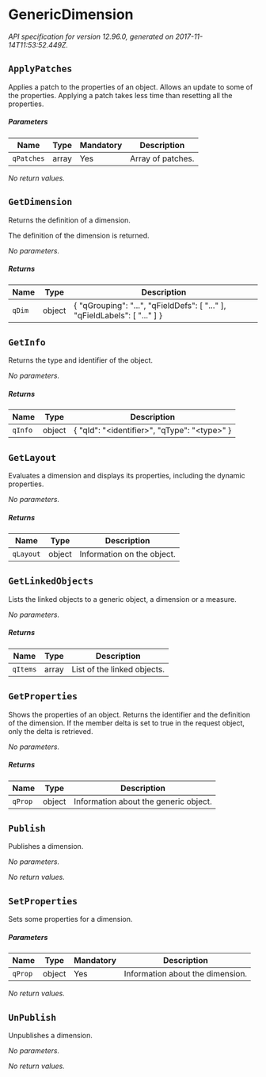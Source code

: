 
<!-- markdownlint-disable -->
# GenericDimension

_API specification for version 12.96.0, generated on 2017-11-14T11:53:52.449Z._


## `ApplyPatches`

Applies a patch to the properties of an object. Allows an update to some of the properties.
Applying a patch takes less time than resetting all the properties.

##### Parameters

Name | Type | Mandatory | Description
---- | ---- | --------- | -----------
`qPatches` | array | Yes | Array of patches.


_No return values._


## `GetDimension`

Returns the definition of a dimension.

The definition of the dimension is returned.


_No parameters._


##### Returns

Name | Type | Description
---- | ---- | -----------
`qDim` | object | { "qGrouping": "...", "qFieldDefs": [ "..." ], "qFieldLabels": [ "..." ] }

## `GetInfo`

Returns the type and identifier of the object.


_No parameters._


##### Returns

Name | Type | Description
---- | ---- | -----------
`qInfo` | object | { "qId": "&lt;identifier&gt;", "qType": "&lt;type&gt;" }

## `GetLayout`

Evaluates a dimension and displays its properties, including the dynamic properties.


_No parameters._


##### Returns

Name | Type | Description
---- | ---- | -----------
`qLayout` | object | Information on the object.

## `GetLinkedObjects`

Lists the linked objects to a generic object, a dimension or a measure.


_No parameters._


##### Returns

Name | Type | Description
---- | ---- | -----------
`qItems` | array | List of the linked objects.

## `GetProperties`

Shows the properties of an object.
Returns the identifier and the definition of the dimension.
If the member delta is set to true in the request object, only the delta is retrieved.


_No parameters._


##### Returns

Name | Type | Description
---- | ---- | -----------
`qProp` | object | Information about the generic object.

## `Publish`

Publishes a dimension.


_No parameters._



_No return values._


## `SetProperties`

Sets some properties for a dimension.

##### Parameters

Name | Type | Mandatory | Description
---- | ---- | --------- | -----------
`qProp` | object | Yes | Information about the dimension.


_No return values._


## `UnPublish`

Unpublishes a dimension.


_No parameters._



_No return values._

